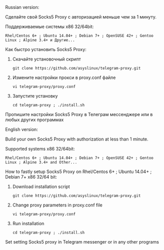Russian version:

Сделайте свой Socks5 Proxy с авторизацией меньше чем за 1 минуту.

Поддерживаемые системы x86 32/64bit:

	Rhel/Centos 6+ ; Ubuntu 14.04+ ; Debian 7+ ; OpenSUSE 42+ ; Gentoo Linux ; Alpine 3.4+ и Другие...

Как быстро установить Socks5 Proxy:

1. Скачайте установочный скрипт

    `git clone https://github.com/asyslinux/telegram-proxy.git`

2. Измените настройки прокси в proxy.conf файле

    `vi telegram-proxy/proxy.conf`

3. Запустите установку

    `cd telegram-proxy ; ./install.sh`

Пропишите настройки Socks5 Proxy в Телеграм мессенджере или в любых других программах

English version:

Build your own Socks5 Proxy with authorization at less than 1 minute.

Supported systems x86 32/64bit:

	Rhel/Centos 6+ ; Ubuntu 14.04+ ; Debian 7+ ; OpenSUSE 42+ ; Gentoo Linux ; Alpine 3.4+ and Other...

How to fastly setup Socks5 Proxy on Rhel/Centos 6+ ; Ubuntu 14.04+ ; Debian 7+ x86 32/64 bit:

1.  Download installation script

    `git clone https://github.com/asyslinux/telegram-proxy.git`

2.  Change proxy parameters in proxy.conf file

    `vi telegram-proxy/proxy.conf`

3.  Run installation

    `cd telegram-proxy ; ./install.sh`

Set setting Socks5 proxy in Telegram messenger or in any other programs

